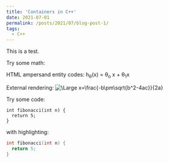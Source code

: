 ```yaml
---
title: 'Containers in C++'
date: 2021-07-01
permalink: /posts/2021/07/blog-post-1/
tags:
  - C++
---
```


This is a test.

Try some math:

HTML ampersand entity codes:
h<sub>&theta;</sub>(x) = &theta;<sub>o</sub> x + &theta;<sub>1</sub>x

External rendering:
![\Large x=\frac{-b\pm\sqrt{b^2-4ac}}{2a}](https://latex.codecogs.com/svg.latex?\Large&space;x=\frac{-b\pm\sqrt{b^2-4ac}}{2a})

Try some code:

```
int fibonacci(int n) {
  return 5;
}
```

with highlighting:
```C++
int fibonacci(int n) {
  return 5;
}
```

